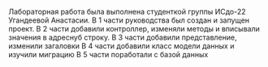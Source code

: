 Лабораторная работа была выполнена студенткой группы ИСдо-22 Угандеевой Анастасии.
В 1 части руководства был создан и запущен проект.
В 2 части добавили контроллер, изменяли методы и вписывали значения в адреснуб строку.
В 3 части добавили представление, изменили загаловки
В 4 части добавили класс модели данных и изучили миграцию
В 5 части поработали с базой данных
